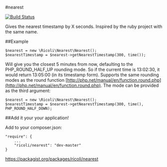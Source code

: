 #nearest

[![Build Status](https://travis-ci.org/ricoli/nearest.png)](https://travis-ci.org/ricoli/nearest)

Gives the nearest timestamp by X seconds.
Inspired by the ruby project with the same name.

##Example

    $nearest = new \Ricoli\Nearest\Nearest();
    $nearestTimestamp = $nearest->getNearestTimestamp(300, time());

Will give you the closest 5 minutes from now, defaulting to the PHP_ROUND_HALF_UP rounding mode.
So if the current time is 13:02:30, it would return 13:05:00 (in its timestamp form).
Supports the same rounding modes as the round function [http://php.net/manual/en/function.round.php](http://php.net/manual/en/function.round.php).
The mode can be provided as the third argument:

    $nearest = new \Ricoli\Nearest\Nearest();
    $nearestTimestamp = $nearest->getNearestTimestamp(300, time(), PHP_ROUND_HALF_DOWN);

##Add it your your application!

Add to your composer.json:

    "require": {
        ...
        "ricoli/nearest": "dev-master"
    }

https://packagist.org/packages/ricoli/nearest
